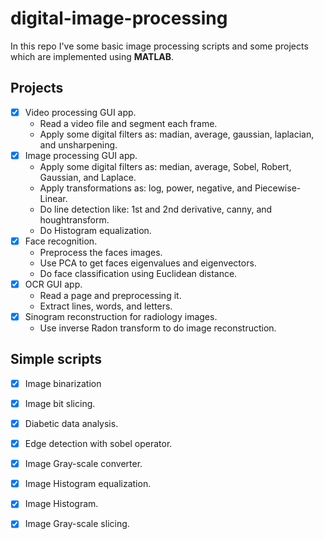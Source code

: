 # digital-image-processing
In this repo I've some basic image processing scripts and some projects which are implemented using **MATLAB**.

## Projects

- [x] Video processing GUI app.
  - Read a video file and segment each frame.
  - Apply some digital filters as: madian, average, gaussian, laplacian, and unsharpening.
- [x] Image processing GUI app.
  - Apply some digital filters as: median, average, Sobel, Robert, Gaussian, and Laplace. 
  - Apply transformations as: log, power, negative, and Piecewise-Linear.    
  - Do line detection like: 1st and 2nd derivative, canny, and houghtransform.
  - Do Histogram equalization.                
- [x] Face recognition.
  - Preprocess the faces images.
  - Use PCA to get faces eigenvalues and eigenvectors.
  - Do face classification using Euclidean distance.
- [x] OCR GUI app.
  - Read a page and preprocessing it.
  - Extract lines, words, and letters.
- [x] Sinogram reconstruction for radiology images.
  - Use inverse Radon transform to do image reconstruction.

## Simple scripts

- [x] Image binarization
- [x] Image bit slicing.
- [x] Diabetic data analysis.
- [x] Edge detection with sobel operator.
- [x] Image Gray-scale converter.
- [x] Image Histogram equalization.
- [x] Image Histogram.
- [x] Image Gray-scale slicing.


